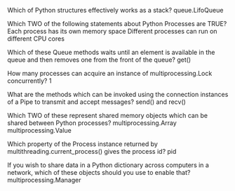 Which of Python structures effectively works as a stack?
queue.LifoQueue

Which TWO of the following statements about Python Processes are TRUE?
Each process has its own memory space
Different processes can run on different CPU cores

Which of these Queue methods waits until an element is available in the queue and then removes one from the front of the queue?
get()

How many processes can acquire an instance of multiprocessing.Lock concurrently?
1

What are the methods which can be invoked using the connection instances of a Pipe to transmit and accept messages?
send() and recv()

Which TWO of these represent shared memory objects which can be shared between Python processes?
multiprocessing.Array
multiprocessing.Value

Which property of the Process instance returned by multithreading.current_process() gives the process id?
pid

If you wish to share data in a Python dictionary across computers in a network, which of these objects should you use to enable that?
multiprocessing.Manager
